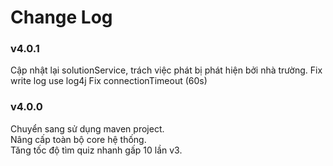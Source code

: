 # Change Log
### v4.0.1
Cập nhật lại solutionService, trách việc phát bị phát hiện bởi nhà trường.
Fix write log use log4j
Fix connectionTimeout (60s)

### v4.0.0
Chuyển sang sử dụng maven project.  
Nâng cấp toàn bộ core hệ thống.  
Tăng tốc độ tìm quiz nhanh gấp 10 lần v3.
